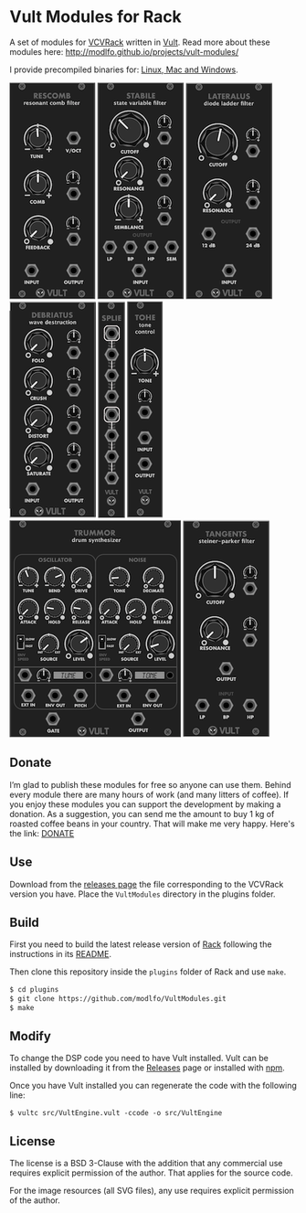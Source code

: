 # Vult Modules for Rack

A set of modules for [VCVRack](https://vcvrack.com) written in [Vult](http://modlfo.github.io/vult/). Read more about these modules here: http://modlfo.github.io/projects/vult-modules/

I provide precompiled binaries for: [Linux, Mac and Windows](https://github.com/modlfo/VultModules/releases).

![Rescomb](/images/Rescomb-render.png?raw=true "Rescomb")
![Stabile](/images/Stabile-render.png?raw=true "Stabile")
![Lateralus](/images/Lateralus-render.png?raw=true "Lateralus")
![Debriatus](/images/Debriatus-render.png?raw=true "Debriatus")
![Splie](/images/Splie-render.png?raw=true "Splie")
![Tohe](/images/Tohe-render.png?raw=true "Tohe")
![Trummor](/images/Trummor-render.png?raw=true "Trummor")
![Tangents](/images/Tangents-render.png?raw=true "Tangents")

## Donate

I’m glad to publish these modules for free so anyone can use them. Behind every module there are many hours of work (and many litters of coffee). If you enjoy these modules you can support the development by making a donation. As a suggestion, you can send me the amount to buy 1 kg of roasted coffee beans in your country. That will make me very happy. Here's the link: [DONATE](https://www.paypal.com/cgi-bin/webscr?cmd=_s-xclick&hosted_button_id=RRMY2QPYEZT2S)

## Use

Download from the [releases page](https://github.com/modlfo/VultModules/releases) the file corresponding to the VCVRack version you have. Place the `VultModules` directory in the plugins folder.


## Build

First you need to build the latest release version of [Rack](https://github.com/VCVRack/Rack) following the instructions in its [README](https://github.com/VCVRack/Rack/blob/master/README.md).

Then clone this repository inside the `plugins` folder of Rack and use `make`.

```
$ cd plugins
$ git clone https://github.com/modlfo/VultModules.git
$ make
```

## Modify

To change the DSP code you need to have Vult installed. Vult can be installed by downloading it from the [Releases](https://github.com/modlfo/vult/releases) page or installed with [npm](https://www.npmjs.com/package/vult).

Once you have Vult installed you can regenerate the code with the following line:
```
$ vultc src/VultEngine.vult -ccode -o src/VultEngine
```

## License

The license is a BSD 3-Clause with the addition that any commercial use requires explicit permission of the author. That applies for the source code.

For the image resources (all SVG files), any use requires explicit permission of the author.

